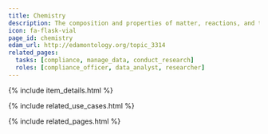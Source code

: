 ```yaml
---
title: Chemistry
description: The composition and properties of matter, reactions, and the use of reactions to create new substances.
icon: fa-flask-vial
page_id: chemistry
edam_url: http://edamontology.org/topic_3314
related_pages: 
  tasks: [compliance, manage_data, conduct_research]
  roles: [compliance_officer, data_analyst, researcher]
---
```

{% include item_details.html %}

{% include related_use_cases.html %}

{% include related_pages.html %}
